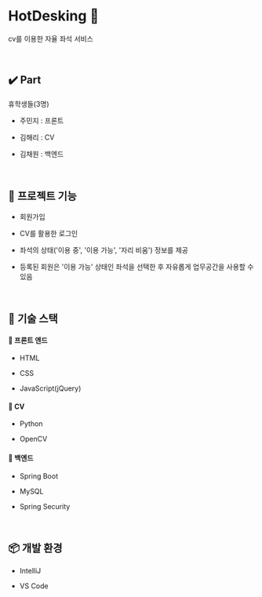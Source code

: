 # HotDesking :office:
cv를 이용한 자율 좌석 서비스


<br/>

## ✔️ Part     

휴학생들(3명)


+ 주민지 : 프론트


+ 김해리 : CV


+ 김채원 : 백엔드  

<br/>

## 📁 프로젝트 기능


+ 회원가입


+ CV를 활용한 로그인


+ 좌석의 상태('이용 중', '이용 가능', '자리 비움') 정보를 제공


+ 등록된 회원은 '이용 가능' 상태인 좌석을 선택한 후 자유롭게 업무공간을 사용할 수 있음

  

<br/>

## 📕 기술 스택



#### 📙  프론트 엔드

+ HTML

+ CSS

+ JavaScript(jQuery)



#### 📙 CV

+ Python


+ OpenCV



#### 📙 백엔드

+ Spring Boot


+ MySQL


+ Spring Security

<br/>


## 📦 개발 환경


+ IntelliJ


+ VS Code

<br/>


